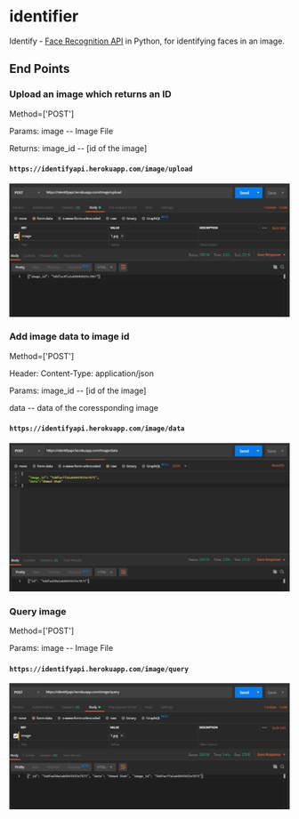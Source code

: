 # identifier
Identify - [Face Recognition API](https://github.com/ageitgey/face_recognition) in Python, for identifying faces in an image.

## End Points
### Upload an image which returns an ID
Method=['POST']

Params: image -- Image File

Returns: image_id -- [id of the image]

#### `https://identifyapi.herokuapp.com/image/upload`

![Add](https://github.com/Md-Mudassir/identifier/blob/master/img/addimg.JPG)

### Add image data to image id
Method=['POST']

Header: Content-Type: application/json

Params: image_id -- [id of the image]

data -- data of the coressponding image

#### `https://identifyapi.herokuapp.com/image/data`

![Add Data](https://github.com/Md-Mudassir/identifier/blob/master/img/addimgdata.JPG)

### Query image
Method=['POST']

Params: image -- Image File

#### `https://identifyapi.herokuapp.com/image/query`

![query img](https://github.com/Md-Mudassir/identifier/blob/master/img/result.JPG)
